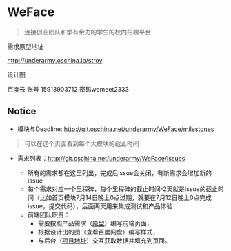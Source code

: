 # WeFace

> 连接创业团队和学有余力的学生的校内招聘平台

需求原型地址 

http://underarmy.oschina.io/stroy

设计图

百度云 账号 15913903712 密码wemeet2333

## Notice
- 模块与Deadline: http://git.oschina.net/underarmy/WeFace/milestones

> 可以在这个页面看到每个大模块的截止时间

- 需求列表：http://git.oschina.net/underarmy/WeFace/issues

  - 所有的需求都在这里列出，完成后issue会关闭，有新需求会增加新的issue
  - 每个需求对应一个里程碑，每个里程碑的截止时间-2天就是issue的截止时间（比如首页模块7月14日晚上0点过期，就要在7月12日晚上0点完成issue，提交代码），后面两天用来集成测试和产品体验
  - 前端团队职责：
    - 需要按照产品需求（[原型](http://underarmy.oschina.io/stroy/#g=1&p=项目首页)）编写前端页面，
    - 根据设计出的图（查看百度网盘）编写样式，
    - 与后台（[项目地址](http://git.oschina.net/underarmy/WeMeet)）交互获取数据并填充到页面。

